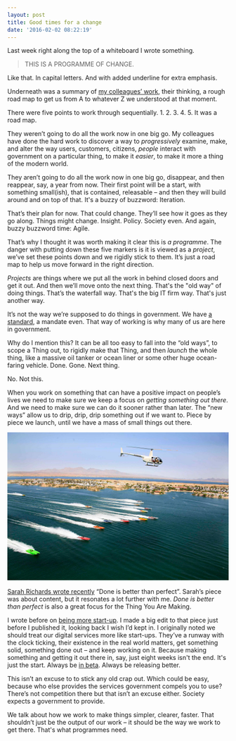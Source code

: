 ```yaml
---
layout: post
title: Good times for a change
date: '2016-02-02 08:22:19'
---
```


Last week right along the top of a whiteboard I wrote something.

> THIS IS A PROGRAMME OF CHANGE.

Like that. In capital letters. And with added underline for extra emphasis.

Underneath was a summary of [my colleagues’ work](/design-is-the-process-and-when-designing-works), their thinking, a rough road map to get us from A to whatever Z we understood at that moment.

There were five points to work through sequentially. 1. 2. 3. 4. 5. It was a road map.

They weren’t going to do all the work now in one big go. My colleagues have done the hard work to discover a way to *progressively* examine, make, and alter the way users, customers, citizens, *people* interact with government on a particular thing, to make it *easier*, to make it more a thing of the modern world.

They aren’t going to do all the work now in one big go, disappear, and then reappear, say, a year from now. Their first point will be a start, with something small(ish), that is contained, releasable – and then they will build around and on top of that. It's a buzzy of buzzword: Iteration.

That’s their plan for now. That could change. They’ll see how it goes as they go along. Things might change. Insight. Policy. Society even. And again, buzzy buzzword time: Agile.

That’s why I thought it was worth making it clear this is *a programme*. The danger with putting down these five markers is it is viewed as a *project*, we’ve set these points down and we rigidly stick to them. It’s just a road map to help us move forward in the right direction.

*Projects* are things where we put all the work in behind closed doors and get it out. And then we’ll move onto the next thing. That's the "old way" of doing things. That’s the waterfall way. That's the big IT firm way. That's just another way.

It’s not the way we’re supposed to do things in government. We have [a standard](https://www.gov.uk/service-manual/digital-by-default), a mandate even. That way of working is why many of us are here in government.

Why do I mention this? It can be all too easy to fall into the “old ways”, to scope a Thing out, to rigidly make that Thing, and then *launch* the whole thing, like a massive oil tanker or ocean liner or some other huge ocean-faring vehicle. Done. Gone. Next thing.

No. Not this.

When you work on something that can have a positive impact on people’s lives we need to make sure we keep a focus on *getting something out there*. And we need to make sure we can do it sooner rather than later. The “new ways” allow us to drip, drip, drip something out if we want to. Piece by piece we launch, until we have a mass of small things out there.

![](/assets/speedboat-race.jpg)

[Sarah Richards wrote recently](http://www.sarahjrichards.com/blog/done-is-better-than-perfect) “Done is better than perfect”. Sarah’s piece was about content, but it resonates a lot further with me. *Done is better than perfect* is also a great focus for the Thing You Are Making.

I wrote before on [being more start-up](/weird-science). I made a big edit to that piece just before I published it, looking back I wish I’d kept in. I originally noted we should treat our digital services more like start-ups. They’ve a runway with the clock ticking, their existence in the real world matters, get something solid, something done out – and keep working on it. Because making something and getting it out there in, say, just eight weeks isn't the end. It's just the start. Always be [in beta](https://www.gov.uk/service-manual/phases/beta.html). Always be releasing better.

This isn’t an excuse to to stick any old crap out. Which could be easy, because who else provides the services government compels you to use? There’s not competition there but that isn’t an excuse either. Society expects a government to provide.

We talk about how we work to make things simpler, clearer, faster. That shouldn’t just be the output of our work – it should be the way we work to get there. That's what programmes need.
